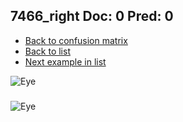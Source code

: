 ## 7466_right Doc: 0 Pred: 0
- [Back to confusion matrix](https://github.com/juliandewit/kaggle_retinopathy/blob/master/matrix.md)
- [Back to list](https://github.com/juliandewit/kaggle_retinopathy/blob/master/lists/00/list.md)
- [Next example in list](https://github.com/juliandewit/kaggle_retinopathy/blob/master/lists/00/74/7468_left.md)

![Eye](https://retinopaty.blob.core.windows.net/size1024/7466_right_0.jpeg)

### 

![Eye]()
